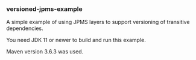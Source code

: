 ### versioned-jpms-example

A simple example of using JPMS layers to support versioning of transitive dependencies.

You need JDK 11 or newer to build and run this example.

Maven version 3.6.3 was used.